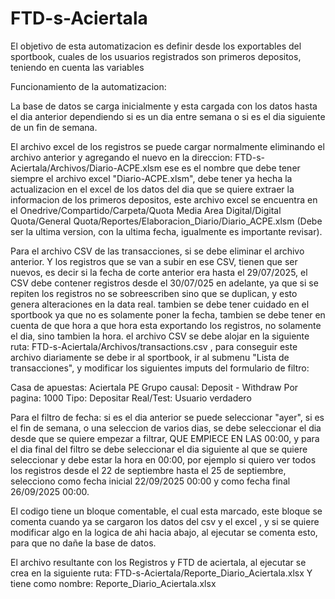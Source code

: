 # FTD-s-Aciertala
El objetivo de esta automatizacion es definir desde los exportables del sportbook, cuales de los usuarios registrados son primeros depositos, teniendo en cuenta las variables

Funcionamiento de la automatizacion:

La base de datos se carga inicialmente y esta cargada con los datos hasta el dia anterior dependiendo si es un dia entre semana o si es el dia siguiente de un fin de semana. 

El archivo excel de los registros se puede cargar normalmente eliminando el archivo anterior y agregando el nuevo en la direccion: FTD-s-Aciertala/Archivos/Diario-ACPE.xlsm ese es el nombre que debe tener siempre el archivo excel "Diario-ACPE.xlsm", debe tener ya hecha la actualizacion en el excel de los datos del dia que se quiere extraer la informacion de los primeros depositos, este archivo excel se encuentra en el Onedrive/Compartido/Carpeta/Quota Media Area Digital/Digital Quota/General Quota/Reportes/Elaboracion_Diario/Diario_ACPE.xlsm (Debe ser la ultima version, con la ultima fecha, igualmente es importante revisar).

Para el archivo CSV de las transacciones, si se debe eliminar el archivo anterior. Y los registros que se van a subir en ese CSV, tienen que ser nuevos, es decir si la fecha de corte anterior era hasta el 29/07/2025, el CSV debe contener registros desde el 30/07/025 en adelante, ya que si se repiten los registros no se sobreescriben sino que se duplican, y esto genera alteraciones en la data real. tambien se debe tener cuidado en el sportbook ya que no es solamente poner la fecha, tambien se debe tener en cuenta de que hora a que hora esta exportando los registros, no solamente el dia, sino tambien la hora. el archivo CSV se debe alojar en la siguiente ruta: FTD-s-Aciertala/Archivos/transactions.csv , para conseguir este archivo diariamente se debe ir al sportbook, ir al submenu "Lista de transacciones", y modificar los siguientes imputs del formulario de filtro: 

Casa de apuestas:  Aciertala PE
Grupo causal: Deposit - Withdraw
Por pagina: 1000
Tipo: Depositar
Real/Test: Usuario verdadero

Para el filtro de fecha: si es el dia anterior se puede seleccionar "ayer", si es el fin de semana, o una seleccion de varios dias, se debe seleccionar el dia desde que se quiere empezar a filtrar, QUE EMPIECE EN LAS 00:00, y para el dia final del filtro se debe seleccionar el dia siguiente al que se quiere seleccionar y debe estar la hora en 00:00, por ejemplo si quiero ver todos los registros desde el 22 de septiembre hasta el 25 de septiembre, selecciono como fecha inicial 22/09/2025 00:00 y como fecha final 26/09/2025 00:00.

El codigo tiene un bloque comentable, el cual esta marcado, este bloque se comenta cuando ya se cargaron los datos del csv y el excel , y si se quiere modificar algo en la logica de ahi hacia abajo, al ejecutar se comenta esto, para que no dañe la base de datos.

El archivo resultante con los Registros y FTD de aciertala, al ejecutar se crea en la siguiente ruta: FTD-s-Aciertala/Reporte_Diario_Aciertala.xlsx
Y tiene como nombre: Reporte_Diario_Aciertala.xlsx








